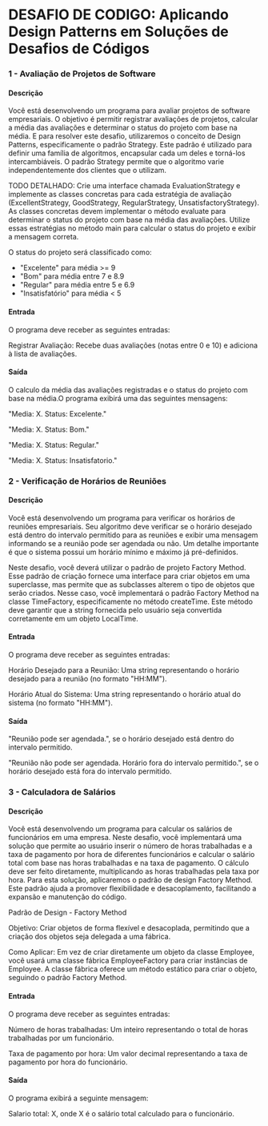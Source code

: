 # DESAFIO DE CODIGO: Aplicando Design Patterns em Soluções de Desafios de Códigos 

### 1 - Avaliação de Projetos de Software

#### Descrição
Você está desenvolvendo um programa para avaliar projetos de software empresariais. O objetivo é permitir registrar avaliações de projetos, calcular a média das avaliações e determinar o status do projeto com base na média. E para resolver este desafio, utilizaremos o conceito de Design Patterns, especificamente o padrão Strategy. Este padrão é utilizado para definir uma família de algoritmos, encapsular cada um deles e torná-los intercambiáveis. O padrão Strategy permite que o algoritmo varie independentemente dos clientes que o utilizam.

TODO DETALHADO:
Crie uma interface chamada EvaluationStrategy e implemente as classes concretas para cada estratégia de avaliação (ExcellentStrategy, GoodStrategy, RegularStrategy, UnsatisfactoryStrategy). As classes concretas devem implementar o método evaluate para determinar o status do projeto com base na média das avaliações. Utilize essas estratégias no método main para calcular o status do projeto e exibir a mensagem correta.

O status do projeto será classificado como:

- "Excelente" para média >= 9
- "Bom" para média entre 7 e 8.9
- "Regular" para média entre 5 e 6.9
- "Insatisfatório" para média < 5

#### Entrada
O programa deve receber as seguintes entradas:

Registrar Avaliação: Recebe duas avaliações (notas entre 0 e 10) e adiciona à lista de avaliações.

#### Saída
O calculo da média das avaliações registradas e o status do projeto com base na média.O programa exibirá uma das seguintes mensagens:

"Media: X. Status: Excelente."

"Media: X. Status: Bom."

"Media: X. Status: Regular."

"Media: X. Status: Insatisfatorio."

### 2 - Verificação de Horários de Reuniões

#### Descrição
Você está desenvolvendo um programa para verificar os horários de reuniões empresariais. Seu algoritmo deve verificar se o horário desejado está dentro do intervalo permitido para as reuniões e exibir uma mensagem informando se a reunião pode ser agendada ou não. Um detalhe importante é que o sistema possui um horário mínimo e máximo já pré-definidos.

Neste desafio, você deverá utilizar o padrão de projeto Factory Method. Esse padrão de criação fornece uma interface para criar objetos em uma superclasse, mas permite que as subclasses alterem o tipo de objetos que serão criados. Nesse caso, você implementará o padrão Factory Method na classe TimeFactory, especificamente no método createTime. Este método deve garantir que a string fornecida pelo usuário seja convertida corretamente em um objeto LocalTime.

#### Entrada
O programa deve receber as seguintes entradas:

Horário Desejado para a Reunião: Uma string representando o horário desejado para a reunião (no formato "HH:MM").

Horário Atual do Sistema: Uma string representando o horário atual do sistema (no formato "HH:MM").

#### Saída
"Reunião pode ser agendada.", se o horário desejado está dentro do intervalo permitido.

"Reunião não pode ser agendada. Horário fora do intervalo permitido.", se o horário desejado está fora do intervalo permitido.

### 3 - Calculadora de Salários

#### Descrição
Você está desenvolvendo um programa para calcular os salários de funcionários em uma empresa. Neste desafio, você implementará uma solução que permite ao usuário inserir o número de horas trabalhadas e a taxa de pagamento por hora de diferentes funcionários e calcular o salário total com base nas horas trabalhadas e na taxa de pagamento. O cálculo deve ser feito diretamente, multiplicando as horas trabalhadas pela taxa por hora. Para esta solução, aplicaremos o padrão de design Factory Method. Este padrão ajuda a promover flexibilidade e desacoplamento, facilitando a expansão e manutenção do código.

Padrão de Design - Factory Method

Objetivo: Criar objetos de forma flexível e desacoplada, permitindo que a criação dos objetos seja delegada a uma fábrica.

Como Aplicar: Em vez de criar diretamente um objeto da classe Employee, você usará uma classe fábrica EmployeeFactory para criar instâncias de Employee. A classe fábrica oferece um método estático para criar o objeto, seguindo o padrão Factory Method.

#### Entrada
O programa deve receber as seguintes entradas:

Número de horas trabalhadas: Um inteiro representando o total de horas trabalhadas por um funcionário.

Taxa de pagamento por hora: Um valor decimal representando a taxa de pagamento por hora do funcionário.

#### Saída
O programa exibirá a seguinte mensagem:

Salario total: X, onde X é o salário total calculado para o funcionário.